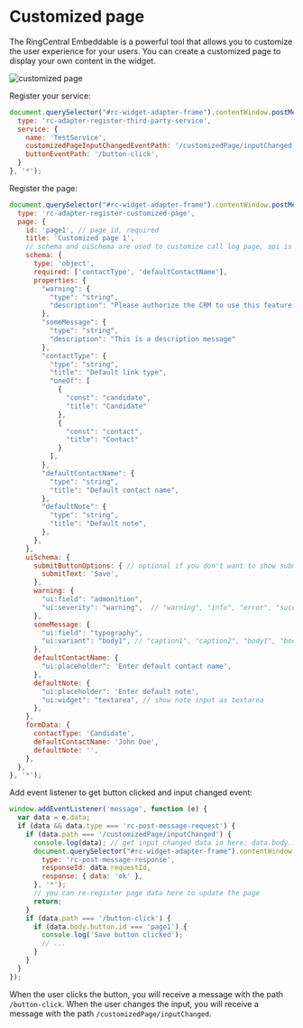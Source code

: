 # Customized page

The RingCentral Embeddable is a powerful tool that allows you to customize the user experience for your users. You can create a customized page to display your own content in the widget.

![customized page](https://github.com/ringcentral/ringcentral-embeddable/assets/7036536/ba7fb44f-dbb6-4bee-bab2-a054970274ea)

Register your service:

```js
document.querySelector("#rc-widget-adapter-frame").contentWindow.postMessage({
  type: 'rc-adapter-register-third-party-service',
  service: {
    name: 'TestService',
    customizedPageInputChangedEventPath: '/customizedPage/inputChanged',
    buttonEventPath: '/button-click',
  }
}, '*');
```

Register the page:

```js
document.querySelector("#rc-widget-adapter-frame").contentWindow.postMessage({
  type: 'rc-adapter-register-customized-page',
  page: {
    id: 'page1', // page id, required
    title: 'Customized page 1',
    // schema and uiSchema are used to customize call log page, api is the same as [react-jsonschema-form](https://rjsf-team.github.io/react-jsonschema-form)
    schema: {
      type: 'object',
      required: ['contactType', 'defaultContactName'],
      properties: {
        "warning": {
          "type": "string",
          "description": "Please authorize the CRM to use this feature."
        },
        "someMessage": {
          "type": "string",
          "description": "This is a description message"
        },
        "contactType": {
          "type": "string",
          "title": "Default link type",
          "oneOf": [
            {
              "const": "candidate",
              "title": "Candidate"
            },
            {
              "const": "contact",
              "title": "Contact"
            }
          ],
        },
        "defaultContactName": {
          "type": "string",
          "title": "Default contact name",
        },
        "defaultNote": {
          "type": "string",
          "title": "Default note",
        },
      },
    },
    uiSchema: {
      submitButtonOptions: { // optional if you don't want to show submit button
        submitText: 'Save',
      },
      warning: {
        "ui:field": "admonition",
        "ui:severity": "warning",  // "warning", "info", "error", "success"
      },
      someMessage: {
        "ui:field": "typography",
        "ui:variant": "body1", // "caption1", "caption2", "body1", "body2", "subheading2", "subheading1", "title2", "title1"
      },
      defaultContactName: {
        "ui:placeholder": 'Enter default contact name',
      },
      defaultNote: {
        "ui:placeholder": 'Enter default note',
        "ui:widget": "textarea", // show note input as textarea
      },
    },
    formData: {
      contactType: 'Candidate',
      defaultContactName: 'John Doe',
      defaultNote: '',
    },
  },
}, '*');
```

Add event listener to get button clicked and input changed event:

```js
window.addEventListener('message', function (e) {
  var data = e.data;
  if (data && data.type === 'rc-post-message-request') {
    if (data.path === '/customizedPage/inputChanged') {
      console.log(data); // get input changed data in here: data.body.input
      document.querySelector("#rc-widget-adapter-frame").contentWindow.postMessage({
        type: 'rc-post-message-response',
        responseId: data.requestId,
        response: { data: 'ok' },
      }, '*');
      // you can re-register page data here to update the page
      return;
    }
    if (data.path === '/button-click') {
      if (data.body.button.id === 'page1') {
        console.log('Save button clicked');
        // ...
      }
    }
  }
});
```

When the user clicks the button, you will receive a message with the path `/button-click`. When the user changes the input, you will receive a message with the path `/customizedPage/inputChanged`.
```